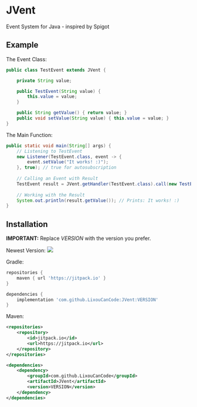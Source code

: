 # JVent
Event System for Java - inspired by Spigot 

## Example
The Event Class:
```java
public class TestEvent extends JVent {

    private String value;

    public TestEvent(String value) {
        this.value = value;
    }

    public String getValue() { return value; }
    public void setValue(String value) { this.value = value; }
}
```
The Main Function:
```java
public static void main(String[] args) {
    // Listening to TestEvent
    new Listener(TestEvent.class, event -> {
        event.setValue("It works! :)");
    }, true); // true for autosubscription
    
    // Calling an Event with Result
    TestEvent result = JVent.getHandler(TestEvent.class).call(new TestEvent("Initial Value"));
    
    // Working with the Result
    System.out.println(result.getValue()); // Prints: It works! :)
}
```

## Installation

**IMPORTANT:** Replace *VERSION* with the version you prefer.

Newest Version: 
[![](https://jitpack.io/v/LixouCanCode/JVent.svg)](https://jitpack.io/#LixouCanCode/JVent)

Gradle:
```groovy
repositories {
    maven { url 'https://jitpack.io' }
}

dependencies {
    implementation 'com.github.LixouCanCode:JVent:VERSION'
}
```

Maven:
```xml
<repositories>
    <repository>
        <id>jitpack.io</id>
        <url>https://jitpack.io</url>
    </repository>
</repositories>

<dependencies>
    <dependency>
        <groupId>com.github.LixouCanCode</groupId>
        <artifactId>JVent</artifactId>
        <version>VERSION</version>
    </dependency>
</dependencies>
```
